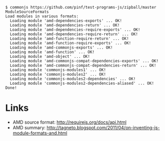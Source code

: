 
    $ commonjs https://github.com/pinf/test-programs-js/zipball/master ModuleSourceFormats
    Load modules in various formats:
      Loading module 'amd-dependencies-exports' ... OK!
      Loading module 'amd-dependencies-return' ... OK!
      Loading module 'amd-dependencies-require-exports' ... OK!
      Loading module 'amd-dependencies-require-return' ... OK!
      Loading module 'amd-function-require-return' ... OK!
      Loading module 'amd-function-require-exports' ... OK!
      Loading module 'amd-commonjs-exports' ... OK!
      Loading module 'amd-function' ... OK!
      Loading module 'amd-object' ... OK!
      Loading module 'amd-commonjs-compat-dependencies-exports' ... OK!
      Loading module 'amd-commonjs-compat-dependencies-return' ... OK!
      Loading module 'commonjs-modules1' ... OK!
      Loading module 'commonjs-modules2' ... OK!
      Loading module 'commonjs-modules2-dependencies' ... OK!
      Loading module 'commonjs-modules2-dependencies-aliased' ... OK!
    Done!


Links
=====

  * AMD source format: http://requirejs.org/docs/api.html
  * AMD summary: http://tagneto.blogspot.com/2011/04/on-inventing-js-module-formats-and.html
